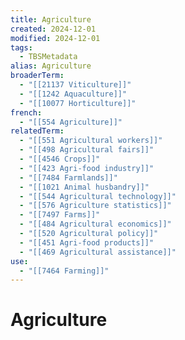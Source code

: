 ```yaml
---
title: Agriculture
created: 2024-12-01
modified: 2024-12-01
tags:
  - TBSMetadata
alias: Agriculture
broaderTerm:
  - "[[21137 Viticulture]]"
  - "[[1242 Aquaculture]]"
  - "[[10077 Horticulture]]"
french:
  - "[[554 Agriculture]]"
relatedTerm:
  - "[[551 Agricultural workers]]"
  - "[[498 Agricultural fairs]]"
  - "[[4546 Crops]]"
  - "[[423 Agri-food industry]]"
  - "[[7484 Farmlands]]"
  - "[[1021 Animal husbandry]]"
  - "[[544 Agricultural technology]]"
  - "[[576 Agriculture statistics]]"
  - "[[7497 Farms]]"
  - "[[484 Agricultural economics]]"
  - "[[520 Agricultural policy]]"
  - "[[451 Agri-food products]]"
  - "[[469 Agricultural assistance]]"
use:
  - "[[7464 Farming]]"
---
```

# Agriculture
